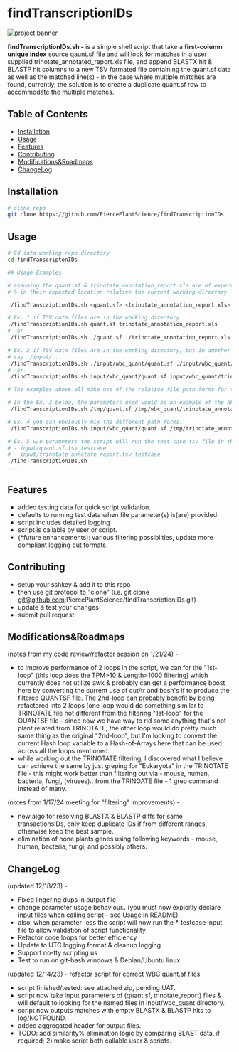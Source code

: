 # findTranscriptionIDs

![project banner](img/BANNER_findTranscriptionID_800x200.png)

<!-- [![License](https://img.shields.io/badge/license-MIT-blue.svg)](LICENSE)
[![GitHub Stars](https://img.shields.io/github/stars/your-username/your-repo.svg)](https://github.com/your-username/your-repo/stargazers)
[![GitHub Forks](https://img.shields.io/github/forks/your-username/your-repo.svg)](https://github.com/your-username/your-repo/network/members)
[![GitHub Issues](https://img.shields.io/github/issues/your-username/your-repo.svg)](https://github.com/your-username/your-repo/issues)
[![GitHub Pull Requests](https://img.shields.io/github/issues-pr/your-username/your-repo.svg)](https://github.com/your-username/your-repo/pulls) -->

<b>findTranscriptionIDs.sh -</b> is a simple shell script that take a <b>first-column unique index</b> source qaunt.sf file and will look for matches in a user supplied trinotate_annotated_report.xls file, and append BLASTX hit & BLASTP hit columns to a new TSV formated file containing the quant.sf data as well as the matched line(s) - in the case where multiple matches are found, currently, the solution is to create a duplicate quant.sf row to accommodate the multiple matches.

## Table of Contents

- [Installation](#installation)
- [Usage](#usage)
- [Features](#features)
- [Contributing](#contributing)
- [Modifications&Roadmaps](#modifications&roadmaps)
- [ChangeLog](#changelog)

## Installation

```bash
# clone repo
git clone https://github.com/PiercePlantScience/findTranscriptionIDs
```

## Usage

```bash
# Cd into working repo directory
cd findTranscriptonIDs

## Usage Examples

# assuming the qaunt.sf & trinotate_annotation_report.xls are of expected file types, formats,
# & in their expected location relative the current working directory

./findTranscriptionIDs.sh <quant.sf> <trinotate_annotation_report.xls>

# Ex. 1 if TSV data files are in the working directory
./findTranscriptionIDs.sh quant.sf trinotate_annotation_report.xls
# -or-
./findTranscriptionIDs.sh ./quant.sf ./trinotate_annotation_report.xls

# Ex. 2 if TSV data files are in the working directory, but in another subfolder(s)
# say ./input/..
./findTranscriptionIDs.sh ./input/wbc_quant/quant.sf ./input/wbc_quant/trinotate_annotation_report.xls
# -or-
./findTranscriptionIDs.sh input/wbc_quant/quant.sf input/wbc_quant/trinotate_annotation_report.xls

# The examples above all make use of the relative file path forms for the parametersx

# In the Ex. 3 below, the parameters used would be an example of the absolute path forms (and one can usually distinquish absulute from relative paths by the starting character, as absolute will always start with the '/' character)
./findTranscriptionIDs.sh /tmp/quant.sf /tmp/wbc_quant/trinotate_annotation_report.xls

# Ex. 4 you can obviously mix the different path forms..
./findTranscriptionIDs.sh input/wbc_quant/quant.sf /tmp/trinotate_annotation_report.xls

# Ex. 5 w/o parameters the script will run the test case tsv file in the input/ directory:
# - input/quant.sf.tsv_testcase
# - input/trinotate_annotate_report.tsv_testcase
./findTranscriptionIDs.sh
....
```

## Features

- added testing data for quick script validation.
- defaults to running test data when file parameter(s) is(are) provided.
- script includes detailed logging
- script is callable by user or script.
- (*future enhancements): various filtering possiblities, update more compliant logging out formats.

## Contributing

- setup your sshkey & add it to this repo
- then use git protocol to "clone" (i.e. git clone <git@github.com>:PiercePlantScience/findTranscriptionIDs.git)
- update & test your changes
- submit pull request

## Modifications&Roadmaps
(notes from my code review/refactor session on 1/21/24) - 

- to improve performance of 2 loops in the script, we can for the "1st-loop" (this loop does the TPM>10 & Length>1000 filtering) which currently does not utilize awk & probably can get a performance boost here by converting the current use of cut/tr and bash's if to produce the filtered QUANTSF file.  The 2nd-loop can probably benefit by being refactored into 2 loops (one loop would do something similar to TRINOTATE file not different from the filtering "1st-loop" for the QUANTSF file - since now we have way to rid some anything that's not plant related from TRINOTATE; the other loop would do pretty much same thing as the original "2nd-loop", but I'm looking to convert the current Hash loop variable to a Hash-of-Arrays here that can be used across all the loops mentioned.
- while working out the TRINOTATE filtering, I discovered what I believe can achieve the same by just greping for "Eukaryota" in the TRINOTATE file - this might work better than filtering out via - mouse, human, bacteria, fungi, (viruses).. from the TRINOATE file - 1 grep command instead of many.


(notes from 1/17/24 meeting for "filtering" improvements) - 

- new algo for resolving BLASTX & BLASTP diffs for same transactionsIDs, only keep duplicate IDs if from different ranges, otherwise keep the best sample.
- elimination of none plants genes using following keywords - mouse, human, bacteria, fungi, and possibly others.


## ChangeLog

(updated 12/18/23) -

- Fixed lingering dups in output file
- change parameter usage behaviour.. (you must now expicitly declare input files when calling script - see Usage in README)
- also, when parameter-less the script will now run the *_testcase input file to allow validation of script functionality
- Refactor code loops for better efficiency
- Update to UTC logging format & cleanup logging
- Support no-tty scripting us
- Test to run on git-bash windows & Debian/Ubuntu linux

(updated 12/14/23) - refactor script for correct WBC quant.sf files

- script finished/tested: see attached zip, pending UAT.
- script now take input parameters of (quant.sf, trinotate_report) files & will default to looking for the named files in input/wbc_quant directory.
- script now outputs matches with empty BLASTX & BLASTP hits to log/NOTFOUND.
- added aggregated header for output files.
- TODO: add similarity% elimination logic by comparing BLAST data, if required; 2) make script both callable user & scripts.
